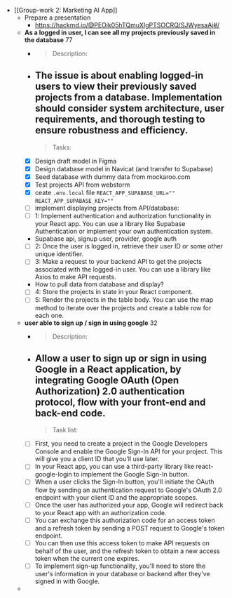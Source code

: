 - [[Group-work 2: Marketing AI App]]
	- Prepare a presentation
		- https://hackmd.io/@PEOik05hTQmuXIgPTSOCRQ/SJWyesaAj#/
	- **As a logged in user, I can see all my projects previously saved in the database** 77
		- > Description:
		- The issue is about enabling logged-in users to view their previously saved projects from a database. Implementation should consider system architecture, user requirements, and thorough testing to ensure robustness and efficiency.
		  ---
		  > Tasks:
		- [x] Design draft model in Figma
		- [x] Design database model in Navicat (and transfer to Supabase)
		- [x] Seed database with dummy data from mockaroo.com
		- [x] Test projects API from webstorm
		- [x] ceate `.env.local` file
		  `REACT_APP_SUPABASE_URL=""`
		  `REACT_APP_SUPABASE_KEY=""`
		- [ ] implement displaying projects from API/database:
		- [ ] 1: Implement authentication and authorization functionality in your React app. You can use a library like Supabase Authentication or implement your own authentication system.
		- Supabase api, signup user, provider, google auth
		- [ ] 2: Once the user is logged in, retrieve their user ID or some other unique identifier.
		- [ ] 3: Make a request to your backend API to get the projects associated with the logged-in user. You can use a library like Axios to make API requests.
		- How to pull data from database and display?
		- [ ] 4: Store the projects in state in your React component.
		- [ ] 5: Render the projects in the table body. You can use the map method to iterate over the projects and create a table row for each one.
	- **user able to sign up / sign in using google** 32
		- >Description:
		- Allow a user to sign up or sign in using Google in a React application, by integrating Google OAuth (Open Authorization) 2.0 authentication protocol, flow with your front-end and back-end code.
		  ---
		  >Task list:
		- [ ] First, you need to create a project in the Google Developers Console and enable the Google Sign-In API for your project. This will give you a client ID that you'll use later.
		- [ ] In your React app, you can use a third-party library like react-google-login to implement the Google Sign-In button.
		- [ ] When a user clicks the Sign-In button, you'll initiate the OAuth flow by sending an authentication request to Google's OAuth 2.0 endpoint with your client ID and the appropriate scopes.
		- [ ] Once the user has authorized your app, Google will redirect back to your React app with an authorization code.
		- [ ] You can exchange this authorization code for an access token and a refresh token by sending a POST request to Google's token endpoint.
		- [ ] You can then use this access token to make API requests on behalf of the user, and the refresh token to obtain a new access token when the current one expires.
		- [ ] To implement sign-up functionality, you'll need to store the user's information in your database or backend after they've signed in with Google.
	-